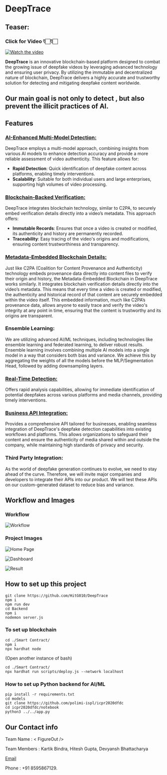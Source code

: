 # DeepTrace

## Teaser:

### Click for Video 👇🏻👇🏻

[![Watch the video](public/deeptrace_cover.png)](https://youtu.be/k2KG_4mlOEo)

**DeepTrace** is an innovative blockchain-based platform designed to combat the growing issue of deepfake videos by leveraging advanced technology and ensuring user privacy. By utilizing the immutable and decentralized nature of blockchain, DeepTrace delivers a highly accurate and trustworthy solution for detecting and mitigating deepfake content worldwide.

## Our main goal is not only to detect , but also prevent the illicit practices of AI.

## Features

### <u>AI-Enhanced Multi-Model Detection:</u>

DeepTrace employs a multi-model approach, combining insights from various AI models to enhance detection accuracy and provide a more reliable assessment of video authenticity. This feature allows for:

- **Rapid Detection**: Quick identification of deepfake content across platforms, enabling timely interventions.
- **Scalability**: Suitable for both individual users and large enterprises, supporting high volumes of video processing.

### <u>Blockchain-Backed Verification:</u>

DeepTrace integrates blockchain technology, similar to C2PA, to securely embed verification details directly into a video’s metadata. This approach offers:

- **Immutable Records**: Ensures that once a video is created or modified, its authenticity and history are permanently recorded.
- **Traceability**: Easy tracing of the video's origins and modifications, ensuring content trustworthiness and transparency.

### <u>Metadata-Embedded Blockchain Details:</u>

Just like C2PA (Coalition for Content Provenance and Authenticity) technology embeds provenance data directly into content files to verify their origin and history, the Metadata-Embedded Blockchain in DeepTrace works similarly. It integrates blockchain verification details directly into the video’s metadata. This means that every time a video is created or modified, the authenticity and historical record of that content are securely embedded within the video itself. This embedded information, much like C2PA’s provenance data, allows anyone to easily trace and verify the video's integrity at any point in time, ensuring that the content is trustworthy and its origins are transparent.

### Ensemble Learning:

We are utilizing advanced AI/ML techniques, including technologies like ensemble learning and federated learning, to deliver robust results. Ensemble learning involves combining multiple AI models into a single model in a way that considers both bias and variance. We achieve this by aggregating the weights of all the models before the MLP/Segmentation Head, followed by adding downsampling layers.

### <u>Real-Time Detection:</u>

Offers rapid analysis capabilities, allowing for immediate identification of potential deepfakes across various platforms and media channels, providing timely interventions.

### <u>Business API Integration:</u>

Provides a comprehensive API tailored for businesses, enabling seamless integration of DeepTrace's deepfake detection capabilities into existing workflows and platforms. This allows organizations to safeguard their content and ensure the authenticity of media shared within and outside the company, while maintaining high standards of privacy and security.

### Third Party Integration:

As the world of deepfake generation continues to evolve, we need to stay ahead of the curve. Therefore, we will invite major companies and developers to integrate their APIs into our product. We will test these APIs on our custom-generated dataset to reduce bias and variance.

## Workflow and Images

### Workflow

![Workflow](public/deepTrace_flowchart.png)

### Project Images

![Home Page](public/deeptrace-landing.png)

![Dashboard](public/deeptrace-dashboard.png)

![Result](public/deepTrace_result.jpeg)

## How to set up this project

```
git clone https://github.com/HitG010/DeepTrace
npm i
npm run dev
cd Backend
npm i
nodemon server.js
```

### To set up blockchain

```
cd ./Smart Contract/
npm i
npx hardhat node
```

(Open another instance of bash)

```
cd ./Smart Contract/
npx hardhat run scripts/deploy.js --network localhost
```

### How to set up Python backend for AI/ML

```
pip install -r requirements.txt
cd models
git clone https://github.com/polimi-ispl/icpr2020dfdc
cd icpr2020dfdc/notebook
python3 ../../app.py
```

## Our Contact info

Team Name : < FigureOut />

Team Members : Kartik Bindra, Hitesh Gupta, Devyansh
Bhattacharya

[Email](mailto:bindrakartik64@gmail.com)

Phone : +91 8595867129.
